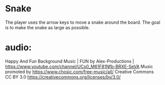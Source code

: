 # Snake
The player uses the arrow keys to move a snake around the board.
The goal is to make the snake as large as possible.
# audio:
Happy Аnd Fun Background Music | FUN by Alex-Productions | https://www.youtube.com/channel/UCx0_M61F81Nfb-BRXE-SeVA
Music promoted by https://www.chosic.com/free-music/all/
Creative Commons CC BY 3.0
https://creativecommons.org/licenses/by/3.0/
 
